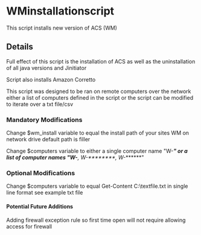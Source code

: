 # WMinstallationscript

This script installs new version of ACS (WM)

## Details

Full effect of this script is the installation of ACS as well as the uninstallation of all java versions and Jinitiator 

Script also installs Amazon Corretto

This script was designed to be ran on remote computers over the network either a list of computers defined in the script or the script can be modified to iterate over a txt file/csv

### Mandatory Modifications

Change $wm_install variable to equal the install path of your sites WM on network drive default path is filler

Change $computers variable to either a single computer name "W-*******" or a list of computer names "W-******, W-********, W-*******"


### Optional Modifications

Change $computers variable to equal Get-Content C:\textfile.txt in single line format see example txt file

#### Potential Future Additions

Adding firewall exception rule so first time open will not require allowing access for firewall